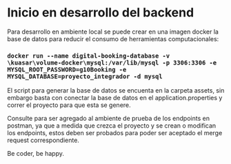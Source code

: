 # Inicio en desarrollo del backend
Para desarrollo en ambiente local se puede crear en una imagen docker la base de datos para reducir el consumo de herramientas computacionales: 

### `docker run --name digital-booking-database -v \kuasar\volume-docker\mysql:/var/lib/mysql -p 3306:3306 -e MYSQL_ROOT_PASSWORD=g10Booking -e MYSQL_DATABASE=proyecto_integrador -d mysql`

El script para generar la base de datos se encuenta en la carpeta assets, sin embargo basta con conectar la base de datos en el application.properties y correr el proyecto para que esta se genere. 

Consulte para ser agregado al ambiente de prueba de los endpoints en postman, ya que a medida que crezca el proyecto y se crean o modifican los endpoints, estos deben ser probados para poder ser aceptado el merge request correspondiente.

Be coder, be happy.
